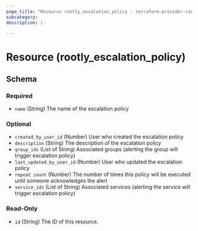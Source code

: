 ```yaml
---
page_title: "Resource rootly_escalation_policy - terraform-provider-rootly"
subcategory:
description: |-
    
---
```


# Resource (rootly_escalation_policy)





<!-- schema generated by tfplugindocs -->
## Schema

### Required

- `name` (String) The name of the escalation policy

### Optional

- `created_by_user_id` (Number) User who created the escalation policy
- `description` (String) The description of the escalation policy
- `group_ids` (List of String) Associated groups (alerting the group will trigger escalation policy)
- `last_updated_by_user_id` (Number) User who updated the escalation policy
- `repeat_count` (Number) The number of times this policy will be executed until someone acknowledges the alert
- `service_ids` (List of String) Associated services (alerting the service will trigger escalation policy)

### Read-Only

- `id` (String) The ID of this resource.
